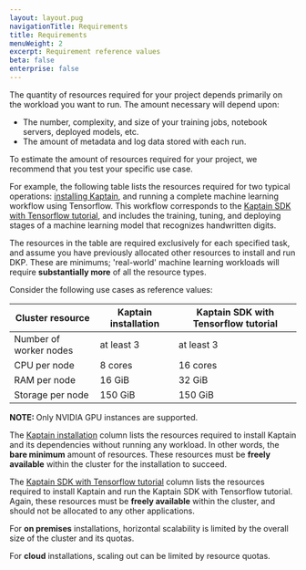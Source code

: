 ```yaml
---
layout: layout.pug
navigationTitle: Requirements
title: Requirements
menuWeight: 2
excerpt: Requirement reference values
beta: false
enterprise: false
---
```


The quantity of resources required for your project depends primarily on the workload you want to run. The amount necessary will depend upon:

- The number, complexity, and size of your training jobs, notebook servers, deployed models, etc.
- The amount of metadata and log data stored with each run.

To estimate the amount of resources required for your project, we recommend that you test your specific use case.

For example, the following table lists the resources required for two typical operations: [installing Kaptain][install], and running a complete machine learning workflow using Tensorflow. This workflow corresponds to the [Kaptain SDK with Tensorflow tutorial][tensorflow], and includes the training, tuning, and deploying stages of a machine learning model that recognizes handwritten digits.

The resources in the table are required exclusively for each specified task, and assume you have previously allocated other resources to install and run DKP. These are minimums; 'real-world' machine learning workloads will require **substantially more** of all the resource types.

Consider the following use cases as reference values:

| Cluster resource       | Kaptain installation | Kaptain SDK with Tensorflow tutorial |
|------------------------|----------------------|--------------------------------------|
| Number of worker nodes | at least 3           | at least 3                           |
| CPU per node           | 8 cores              | 16 cores                             |
| RAM per node           | 16 GiB               | 32 GiB                               |
| Storage per node       | 150 GiB              | 150 GiB                              |

<p class="message--note"><strong>NOTE: </strong>Only NVIDIA GPU instances are supported.</p>

The [Kaptain installation][install] column lists the resources required to install Kaptain and its dependencies without running any workload. In other words, the **bare minimum** amount of resources. These resources must be **freely available** within the cluster for the installation to succeed.

The [Kaptain SDK with Tensorflow tutorial][tensorflow] column lists the resources required to install Kaptain and run the Kaptain SDK with Tensorflow tutorial. Again, these resources must be **freely available** within the cluster, and should not be allocated to any other applications.

For **on premises** installations, horizontal scalability is limited by the overall size of the cluster and its quotas.

For **cloud** installations, scaling out can be limited by resource quotas.

[install]: ../
[tensorflow]: ../../tutorials/sdk/tensorflow/
